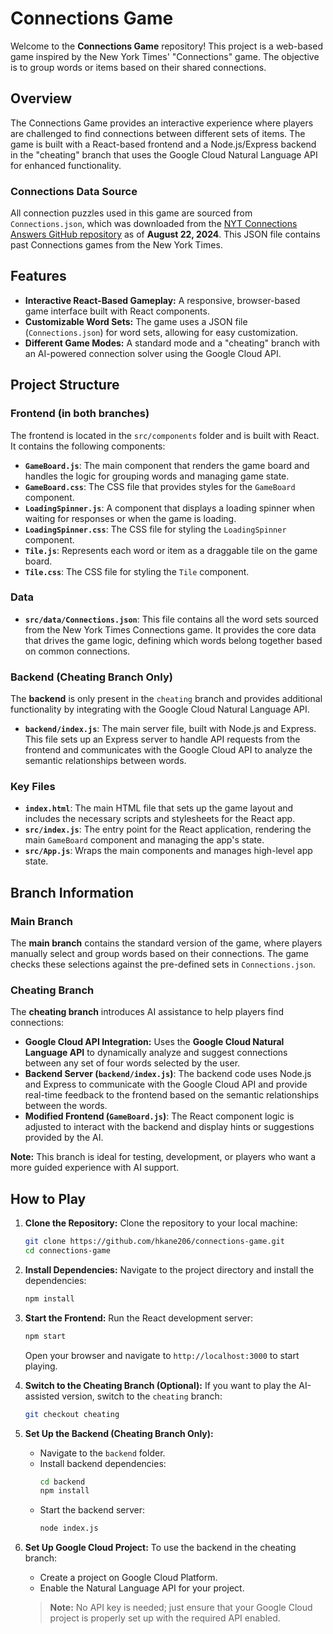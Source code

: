# Connections Game

Welcome to the **Connections Game** repository! This project is a web-based game inspired by the New York Times' "Connections" game. The objective is to group words or items based on their shared connections.

## Overview

The Connections Game provides an interactive experience where players are challenged to find connections between different sets of items. The game is built with a React-based frontend and a Node.js/Express backend in the "cheating" branch that uses the Google Cloud Natural Language API for enhanced functionality.

### Connections Data Source

All connection puzzles used in this game are sourced from `Connections.json`, which was downloaded from the [NYT Connections Answers GitHub repository](https://github.com/Eyefyre/NYT-Connections-Answers) as of **August 22, 2024**. This JSON file contains past Connections games from the New York Times.

## Features

- **Interactive React-Based Gameplay:** A responsive, browser-based game interface built with React components.
- **Customizable Word Sets:** The game uses a JSON file (`Connections.json`) for word sets, allowing for easy customization.
- **Different Game Modes:** A standard mode and a "cheating" branch with an AI-powered connection solver using the Google Cloud API.

## Project Structure

### Frontend (in both branches)

The frontend is located in the `src/components` folder and is built with React. It contains the following components:

- **`GameBoard.js`**: The main component that renders the game board and handles the logic for grouping words and managing game state.
- **`GameBoard.css`**: The CSS file that provides styles for the `GameBoard` component.
- **`LoadingSpinner.js`**: A component that displays a loading spinner when waiting for responses or when the game is loading.
- **`LoadingSpinner.css`**: The CSS file for styling the `LoadingSpinner` component.
- **`Tile.js`**: Represents each word or item as a draggable tile on the game board.
- **`Tile.css`**: The CSS file for styling the `Tile` component.

### Data

- **`src/data/Connections.json`**: This file contains all the word sets sourced from the New York Times Connections game. It provides the core data that drives the game logic, defining which words belong together based on common connections.

### Backend (Cheating Branch Only)

The **backend** is only present in the `cheating` branch and provides additional functionality by integrating with the Google Cloud Natural Language API.

- **`backend/index.js`**: The main server file, built with Node.js and Express. This file sets up an Express server to handle API requests from the frontend and communicates with the Google Cloud API to analyze the semantic relationships between words.

### Key Files

- **`index.html`**: The main HTML file that sets up the game layout and includes the necessary scripts and stylesheets for the React app.
- **`src/index.js`**: The entry point for the React application, rendering the main `GameBoard` component and managing the app's state.
- **`src/App.js`**: Wraps the main components and manages high-level app state.

## Branch Information

### Main Branch

The **main branch** contains the standard version of the game, where players manually select and group words based on their connections. The game checks these selections against the pre-defined sets in `Connections.json`.

### Cheating Branch

The **cheating branch** introduces AI assistance to help players find connections:

- **Google Cloud API Integration:** Uses the **Google Cloud Natural Language API** to dynamically analyze and suggest connections between any set of four words selected by the user.
- **Backend Server (`backend/index.js`)**: The backend code uses Node.js and Express to communicate with the Google Cloud API and provide real-time feedback to the frontend based on the semantic relationships between the words.
- **Modified Frontend (`GameBoard.js`)**: The React component logic is adjusted to interact with the backend and display hints or suggestions provided by the AI.

**Note:** This branch is ideal for testing, development, or players who want a more guided experience with AI support.

## How to Play

1. **Clone the Repository:** Clone the repository to your local machine:
    ```bash
    git clone https://github.com/hkane206/connections-game.git
    cd connections-game
    ```
   
2. **Install Dependencies:** Navigate to the project directory and install the dependencies:
    ```bash
    npm install
    ```
   
3. **Start the Frontend:** Run the React development server:
    ```bash
    npm start
    ```
   Open your browser and navigate to `http://localhost:3000` to start playing.

4. **Switch to the Cheating Branch (Optional):** If you want to play the AI-assisted version, switch to the `cheating` branch:
    ```bash
    git checkout cheating
    ```
   
5. **Set Up the Backend (Cheating Branch Only):**
   - Navigate to the `backend` folder.
   - Install backend dependencies:
     ```bash
     cd backend
     npm install
     ```
   - Start the backend server:
     ```bash
     node index.js
     ```

6. **Set Up Google Cloud Project:** To use the backend in the cheating branch:
   - Create a project on Google Cloud Platform.
   - Enable the Natural Language API for your project.

   > **Note:** No API key is needed; just ensure that your Google Cloud project is properly set up with the required API enabled.
